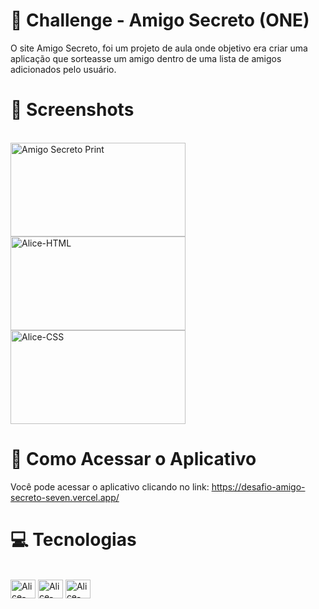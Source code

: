 # 🤝 Challenge - Amigo Secreto (ONE)

O site Amigo Secreto, foi um projeto de aula onde objetivo era criar uma aplicação que sorteasse um amigo dentro de uma lista de amigos adicionados pelo usuário.

# 📸 Screenshots
<div style="display: inline_block"><br>
  <img align="center" alt="Amigo Secreto Print" height="150" width="280" src="https://github.com/user-attachments/assets/793dfcc6-bf1d-4ac7-93f5-9c198fd9ca02">
  <img align="center" alt="Alice-HTML" height="150" width="280" src="https://github.com/user-attachments/assets/4fcdc65f-aab0-4781-af2a-d1e3782de1ed">
  <img align="center" alt="Alice-CSS" height="150" width="280" src="https://github.com/user-attachments/assets/01d6aa66-95b8-420a-a7ff-b2cfb0a77384">       
</div>

##

# 📲 Como Acessar o Aplicativo

Você pode acessar o aplicativo clicando no link: https://desafio-amigo-secreto-seven.vercel.app/

# 💻 Tecnologias

<div style="display: inline_block"><br>
  <img align="center" alt="Alice-Js" height="30" width="40" src="https://cdn.jsdelivr.net/gh/devicons/devicon@latest/icons/javascript/javascript-plain.svg">
  <img align="center" alt="Alice-HTML" height="30" width="40" src="https://cdn.jsdelivr.net/gh/devicons/devicon@latest/icons/html5/html5-plain.svg">
  <img align="center" alt="Alice-CSS" height="30" width="40" src="https://cdn.jsdelivr.net/gh/devicons/devicon@latest/icons/css3/css3-plain.svg">    
</div>
